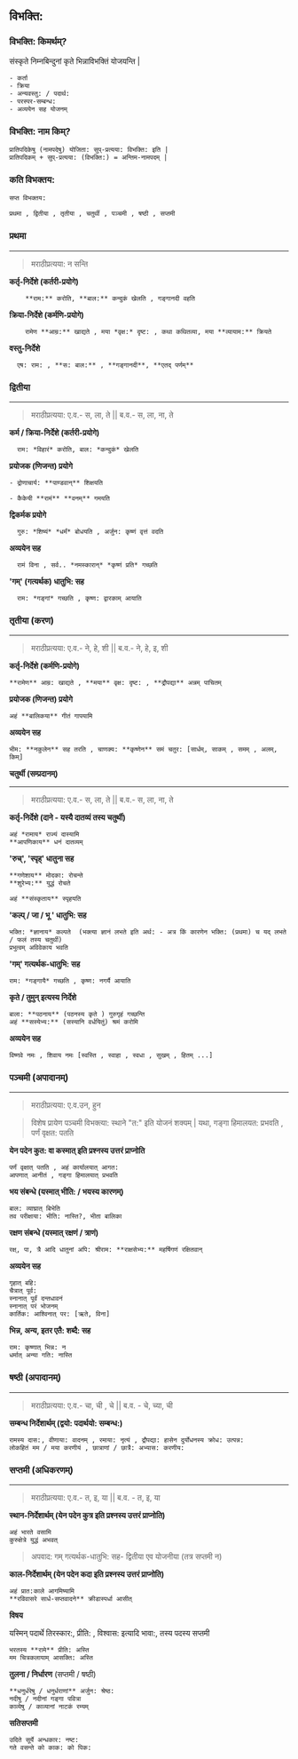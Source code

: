 ## विभक्ति:

### विभक्ति: किमर्थम्?

संस्कृते निम्नबिन्दुनां कृते भिन्नाविभक्तिं योजयन्ति |

```
- कर्ता
- क्रिया
- अन्यवस्तु: / पदार्थ:
- परस्पर-सम्बन्ध:
- अव्ययेन सह योजनम्
```

### विभक्ति: नाम किम्?

```
प्रातिपदिकेषु (नामपदेषु) योजिता: सुप्-प्रत्यया: विभक्ति: इति |
प्रातिपदिकम् + सुप्-प्रत्यया: (विभक्ति:) = अन्तिम-नामपदम् |
```

### कति विभक्तय:

```
सप्त विभक्तय:

प्रथमा , द्वितीया , तृतीया , चतुर्थी , पञ्चमी , षष्ठी , सप्तमी
```


### प्रथमा
<hr />

> मराठीप्रत्यया: न सन्ति
  
**कर्तृ-निर्देशे (कर्तरी-प्रयोगे)**
```
    **राम:** करोति, **बाल:** कन्दुकं खेलति , गङ्गानदी वहति
```
  
**क्रिया-निर्देशे (कर्मणि-प्रयोगे)**
```
    रामेण **आम्र:** खाद्यते , मया *वृक्ष:* दृष्ट: , कथा कथितव्या, मया **व्यायाम:** क्रियते
```

**वस्तु-निर्देशे**
```
  एष: राम: , **स: बाल:** , **गङ्गानदी**, **एतद् पर्णम्**
```

### द्वितीया
<hr />

> मराठीप्रत्यया: ए.व.- स, ला, ते ||  ब.व.- स, ला, ना, ते
  
**कर्म / क्रिया-निर्देशे (कर्तरी-प्रयोगे)**
```
  राम: *विहारं* करोति, बाल: *कन्दुकं* खेलति
```
  
**प्रयोजक (णिजन्त) प्रयोगे**
```
- द्रोणाचार्य: **पाण्डवान्** शिक्षयति

- कैकेयी **रामं** **वनम्** गमयति
```
  
**द्विकर्मक प्रयोगे**
```
  गुरु: *शिष्यं* *धर्मं* बोधयति , अर्जुन: कृष्णं वृत्तं वदति
```
  
**अव्ययेन सह**
```
  रामं विना , सर्व.. *नमस्कारान्* *कृष्णं प्रति* गच्छति
```

**'गम्' (गत्यर्थक) धातुभि: सह**
```
  राम: *गङ्गां* गच्छति , कृष्ण: द्वारकाम् आयाति
```

### तृतीया (करण)
<hr />

> मराठीप्रत्यया: ए.व.- ने, हे, शी ||  ब.व.- ने, हे, इ, शी

**कर्तृ-निर्देशे (कर्मणि-प्रयोगे)**
```
**रामेण** आम्र: खाद्यते , **मया** वृक्ष: दृष्ट: , **द्रौपद्या** अन्नम् पाचितम्
```

**प्रयोजक (णिजन्त) प्रयोगे**
```
अहं **बालिकया** गीतं गापयामि
```

**अव्ययेन सह**
```
भीम: **नकुलेन** सह तरति , चाणक्य: **कृष्णेन** समं चतुर: [सार्धम्, साकम् , समम् , अलम्, किम्]
```

**चतुर्थी (सम्प्रदानम्)**
<hr />

> मराठीप्रत्यया: ए.व.- स, ला, ते ||  ब.व.- स, ला, ना, ते

**कर्तृ-निर्देशे (दाने - यस्यै दातव्यं तस्य चतुर्थी)**
```
अहं *रामाय* राज्यं दास्यामि
**आपणिकाय** धनं दातव्यम्
```

**'रुच्', 'स्पृह्' धातुना सह**
```
**गणेशाय** मोदका: रोचन्ते
**शुरेभ्य:** युद्धं रोचते

अहं **संस्कृताय** स्पृहयति
```

**'कल्प् / जा / भू ' धातुभि: सह**
```
भक्ति: *ज्ञानाय* कल्पते  (भक्त्या ज्ञानं लभते इति अर्थ: - अत्र किं कारणेन भक्ति: (प्रथमा) च यद् लभते / फलं तस्य चतुर्थी)
प्रभुत्वम् अविवेकाय भवति
```

**'गम्' गत्यर्थक-धातुभि: सह**
```
राम: *गङ्गायै* गच्छति , कृष्ण: नगर्यै आयाति
```
**कृते / तुमुन्  इत्यस्य निर्देशे**
```
बाला: **पठनाय** (पठनस्य कृते ) गुरुगृहं गच्छन्ति
अहं **सस्येभ्य:** (सस्यानि वर्धयितुं) श्रमं करोमि
```

**अव्ययेन सह**
```
विष्णवे नमः , शिवाय नमः [स्वस्ति , स्वाहा , स्वधा , सुखम् , हितम् ...]
```

  
### पञ्चमी (अपादानम्)
<hr />

> मराठीप्रत्यया: ए.व.उन, हुन

> विशेष प्रायेण पञ्चमी विभक्त्या: स्थाने "त:" इति योजनं शक्यम् | यथा, गङ्गा हिमालयत: प्रभवति , पर्णं वृक्षत: पतति

**येन पदेन कुत: वा कस्मात् इति प्रश्नस्य उत्तरं प्राप्नोति**
```
पर्णं वृक्षात् पतति , अहं कार्यालयात् आगत:
आपणात् आनीतं , गङ्गा हिमालयात् प्रभवति
```

**भय संबन्धे (यस्मात् भीति: / भयस्य कारणम्)** 
```
बाल: व्याघ्रात् बिभेति
तव परीक्षाया: भीति: नास्ति?, भीता बालिका
```

**रक्षण संबन्धे (यस्मात् रक्षणं  / त्राणं)**
```
रक्ष्, पा, त्रै आदि धातुनां अपि: श्रीराम: **राक्षसेभ्य:** महर्षिगणं रक्षितवान्
```

**अव्ययेन सह** 
```
गृहात् बहि:
चैत्रात् पूर्व:
स्नानात् पूर्वं दन्तधावनं
स्नानात् परं भोजनम्
कार्तिक: आश्विनात् पर: [ऋते, विना]
```

**भिन्न, अन्य, इतर एतै: शब्दै: सह**
```
राम: कृष्णात् भिन्न: न
धर्मात् अन्या गति: नास्ति
```
   
### षष्ठी (अपादानम्)
<hr />

> मराठीप्रत्यया: ए.व.- चा, ची , चे ||  ब.व. - चे, च्या, ची

**सम्बन्ध निर्देशार्थम् (द्वयो: पदार्थयो: सम्बन्ध:)** 
```
रामस्य दास:, वीणाया: वादनम् , रमाया: नृत्यं , द्रौपद्या: हासेन दुर्योधनस्य क्रोध: उत्पन्न:
लोकहितं मम / मया करणीयं , छात्राणां / छात्रै: अभ्यास: करणीय:
```

    
### सप्तमी (अधिकरणम्)
<hr />

> मराठीप्रत्यया: ए.व.- त, इ, या ||  ब.व. - त, इ, या

**स्थान-निर्देशार्थम् (येन पदेन कुत्र इति प्रश्नस्य उत्तरं प्राप्नोति)**
```
अहं भारते वसामि
कुरुक्षेत्रे युद्धं अभवत्
```

> अपवाद: गम् गत्यर्थक-धातुभि: सह- द्वितीया एव योजनीया (तत्र सप्तमी न)</p>

**काल-निर्देशार्थम् (येन पदेन कदा इति प्रश्नस्य उत्तरं प्राप्नोति)**
```
अहं प्रात:काले आगमिष्यामि
**रविवासरे सार्ध-सप्तवादने** क्रीडास्पर्धा आसीत्
```

**विषय**

यस्मिन् पदार्थे तिरस्कार:, प्रीति: , विश्वास: इत्यादि भावा:, तस्य पदस्य सप्तमी

```
भरतस्य **रामे** प्रीति: अस्ति
मम चित्रकलायाम् आसक्ति: अस्ति
```

**तुलना / निर्धारण** (सप्तमी / षष्ठी) 
```
**धनुर्धरेषु / धनुर्धराणां** अर्जुन: श्रेष्ठ:
नदीषु / नदीनां गङ्गा पवित्रा
काव्येषु / काव्यानां नाटकं रम्यम्
```

**सतिसप्तमी**
```
उदिते सूर्ये अन्धकार: नष्ट:
गते वसन्ते को काक: को पिक:
```


